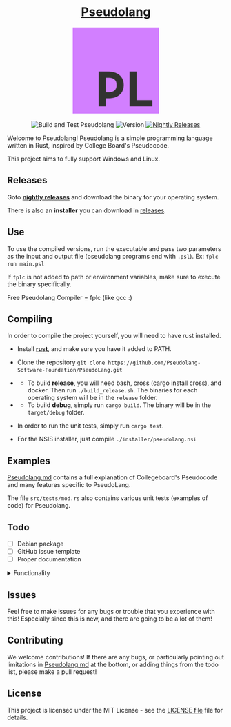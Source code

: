 <div align="center">
  <h1><a href="https://pseudo-lang.org/">Pseudolang</a></h1>
</div>

<p align="center">
    <img src="Pseudolang-Logo.png" alt="Pseudolang Logo" height="200px" width="auto">
</p>

<div align="center">
  <p>
    <img src="https://github.com/PseudoLang-Software-Foundation/Pseudolang/actions/workflows/build.yml/badge.svg" alt="Build and Test Pseudolang">
    <img src="https://img.shields.io/badge/Version-0.9.500-green" alt="Version">
    <a href="https://nightly.link/PseudoLang-Software-Foundation/Pseudolang/workflows/build/main"><img src="https://img.shields.io/badge/Nightly-Releases-purple" alt="Nightly Releases"></a>
  </p>
</div>

Welcome to Pseudolang! Pseudolang is a simple programming language written in Rust, inspired by College Board's Pseudocode.

This project aims to fully support Windows and Linux.

## Releases

Goto **[nightly releases](https://nightly.link/PseudoLang-Software-Foundation/Pseudolang/workflows/build/main)** and download the binary for your operating system.

There is also an **installer** you can download in [releases](https://github.com/PseudoLang-Software-Foundation/Pseudolang/releases).

## Use

To use the compiled versions, run the executable and pass two parameters as the input and output file (pseudolang programs end with `.psl`). Ex: `fplc run main.psl`

If `fplc` is not added to path or environment variables, make sure to execute the binary specifically.

Free Pseudolang Compiler = fplc (like gcc :)

## Compiling

In order to compile the project yourself, you will need to have rust installed.

- Install [**rust**](https://www.rust-lang.org/tools/install), and make sure you have it added to PATH.
- Clone the repository `git clone https://github.com/Pseudolang-Software-Foundation/PseudoLang.git`
- - To build **release**, you will need bash, cross (cargo install cross), and docker. Then run `./build_release.sh`. The binaries for each operating system will be in the `release` folder.
- - To build **debug**, simply run `cargo build`. The binary will be in the `target/debug` folder.

- In order to run the unit tests, simply run `cargo test`.
- For the NSIS installer, just compile `./installer/pseudolang.nsi`

## Examples

[Pseudolang.md](Pseudolang.md) contains a full explanation of Collegeboard's Pseudocode and many features specific to PseudoLang.

The file `src/tests/mod.rs` also contains various unit tests (examples of code) for Pseudolang.

## Todo

- [ ] Debian package
- [ ] GitHub issue template
- [ ] Proper documentation

<details>
<summary>Functionality</summary>

- [ ] Dictionaries
- [ ] Better error handling (line, column)
- [ ] Networking
- [ ] File IO
- [ ] System integration (terminal commands, process management, environment variables)
- [ ] Library support (remote procedures)
- [ ] Graphics
- [ ] Meta programming
- [ ] Multithreading
- [ ] Bundled compiler

<details>
<summary>Misc</summary>

- [ ] Testing for INPUT and SLEEP (mocking framework)
- [ ] More escape characters

</details>
</details>

## Issues

Feel free to make issues for any bugs or trouble that you experience with this! Especially since this is new, and there are going to be a lot of them!

## Contributing

We welcome contributions! If there are any bugs, or particularly pointing out limitations in [Pseudolang.md](Pseudolang.md) at the bottom, or adding things from the todo list, please make a pull request!

## License

This project is licensed under the MIT License - see the [LICENSE file](LICENSE) file for details.
